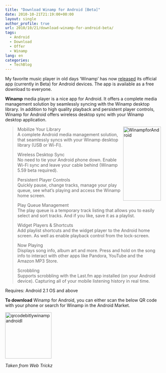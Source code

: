 ```yaml
---
title: "Download Winamp for Android [Beta]"
date: 2010-10-21T21:19:00+00:00
layout: single
author_profile: true
url: 2010/10/21/download-winamp-for-android-beta/
tags:
  - Android
  - Download
  - Offer
  - Winamp
lang: en
categories: 
  - TechBlog
---
```

My favorite music player in old days ‘Winamp’ has now [released](http://blog.winamp.com/2010/10/20/winamp-for-android-now-in-beta/) its official app (currently in Beta) for Android devices. The app is available as a free download to everyone.

**Winamp** media player is a nice app for Android. It offers a complete media management solution by seamlessly syncing with the Winamp desktop library. In addition to high quality playback and persistent player controls, Winamp for Android offers wireless desktop sync with your Winamp desktop application.

[<img title="WinampforAndroid" border="0" alt="WinampforAndroid" align="right" src="http://lh6.ggpht.com/_vaUVXcmC3OI/TMCnOH25MkI/AAAAAAAAC1Y/krHv31yzDOs/WinampforAndroid_thumb%5B6%5D.jpg?imgmax=800" width="122" height="240" />](http://lh4.ggpht.com/_vaUVXcmC3OI/TMCnMdDy-qI/AAAAAAAAC1U/hdaJTKZ9HaE/s1600-h/WinampforAndroid%5B8%5D.jpg)

> Mobilize Your Library  
> A complete Android media management solution, that seamlessly syncs with your Winamp desktop library (USB or Wi-Fi).
> 
> Wireless Desktop Sync  
> No need to tie your Android phone down. Enable Wi-Fi sync and leave your cable behind (Winamp 5.59 beta required).
> 
> Persistent Player Controls  
> Quickly pause, change tracks, manage your play queue, see what’s playing and access the Winamp home screen.
> 
> Play Queue Management  
> The play queue is a temporary track listing that allows you to easily select and sort tracks. And if you like, save it as a playlist.
> 
> Widget Players & Shortcuts  
> Add playlist shortcuts and the widget player to the Android home screen. As well as enable playback control from the lock-screen.
> 
> Now Playing  
> Displays song info, album art and more. Press and hold on the song info to interact with other apps like Pandora, YouTube and the Amazon MP3 Store.
> 
> Scrobbling  
> Supports scrobbling with the Last.fm app installed (on your Android device). Capturing all of your mobile listening history in real time.

Requires: Android 2.1 OS and above

**To download** Winamp for Android, you can either scan the below QR code with your phone or search for Winamp in the Android Market.

[<img title="qrcodebitlywinampandroidl" border="0" alt="qrcodebitlywinampandroidl" src="http://lh4.ggpht.com/_vaUVXcmC3OI/TMCnQmDFMCI/AAAAAAAAC1g/IJ3BWtsnXPo/qrcodebitlywinampandroidl_thumb%5B1%5D.png?imgmax=800" width="150" height="150" />](http://lh5.ggpht.com/_vaUVXcmC3OI/TMCnPG5w4TI/AAAAAAAAC1c/WH5MSIXdnDw/s1600-h/qrcodebitlywinampandroidl%5B3%5D.png)

_Taken from Web Trickz_